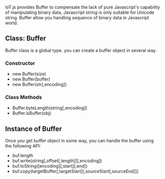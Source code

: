 IoT.js provides Buffer to compensate the lack of pure Javascript's capability of manipulating binary data, Javascript string is only suitable for Unicode string. Buffer allow you handling sequence of binary data in Javascript world.

## Class: Buffer
Buffer class is a global type. you can create a buffer object in several way.
### Constructor
* new Buffer(size)
* new Buffer(buffer)
* new Buffer(str[,encoding])

### Class Methods
* Buffer.byteLength(string[,encoding])
* Buffer.isBuffer(obj)

## Instance of Buffer
Once you get buffer object in some way, you can handle the buffer using the following API:
* buf.length
* buf.write(string[,offset[,length]][,encoding])
* buf.toString([encoding][,start][,end])
* buf.copy(targetBuffer[,targetStart][,sourceStart[,sourceEnd]]) 